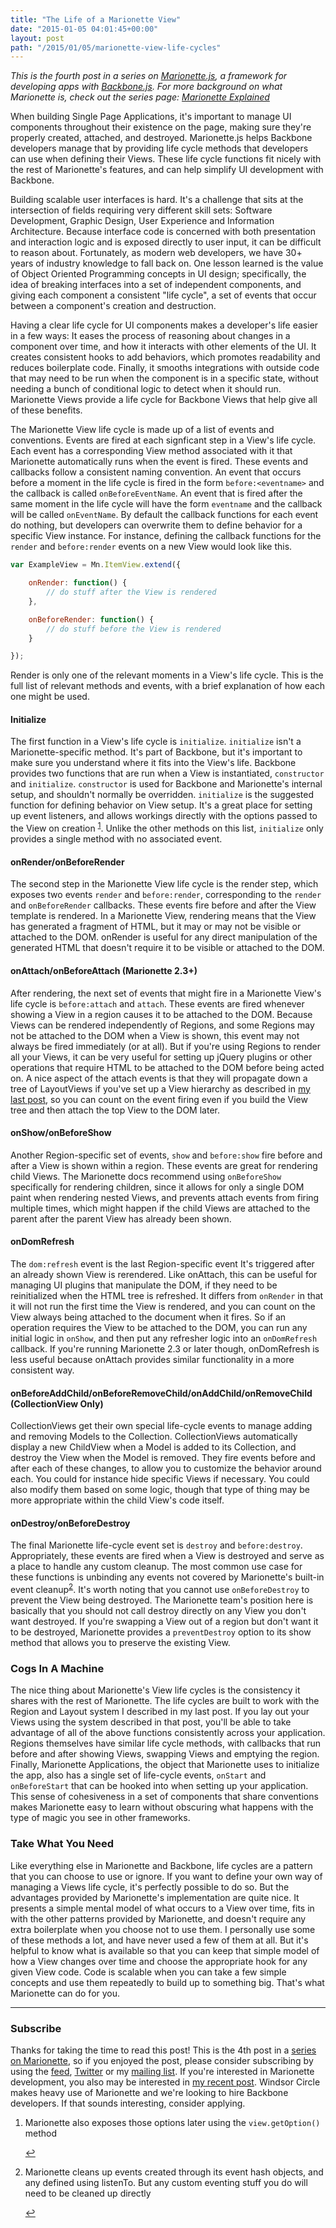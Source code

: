```yaml
---
title: "The Life of a Marionette View"
date: "2015-01-05 04:01:45+00:00"
layout: post
path: "/2015/01/05/marionette-view-life-cycles"
---
```


*This is the fourth post in a series on [Marionette.js][marionette], a framework for developing apps with [Backbone.js][backbone].  For more background on what Marionette is, check out the series page: [Marionette Explained][marionetteexplained]*

When building Single Page Applications, it's important to manage UI components throughout their existence on the page, making sure they're properly created, attached, and destroyed.  Marionette.js helps Backbone developers manage that by providing life cycle methods that developers can use when defining their Views.  These life cycle functions fit nicely with the rest of Marionette's features, and can help simplify UI development with Backbone.

Building scalable user interfaces is hard.  It's a challenge that sits at the intersection of fields requiring very different skill sets: Software Development, Graphic Design, User Experience and Information Architecture.  Because interface code is concerned with both presentation and interaction logic and is exposed directly to user input, it can be difficult to reason about.  Fortunately, as modern web developers, we have 30+ years of industry knowledge to fall back on.  One lesson learned is the value of Object Oriented Programming concepts in UI design; specifically, the idea of breaking interfaces into a set of independent components, and giving each component a consistent "life cycle", a set of events that occur between a component's creation and destruction.

Having a clear life cycle for UI components makes a developer's life easier in a few ways:  It eases the process of reasoning about changes in a component over time, and how it interacts with other elements of the UI.  It creates consistent hooks to add behaviors, which promotes readability and reduces boilerplate code.  Finally, it smooths integrations with outside code that may need to be run when the component is in a specific state, without needing a bunch of conditional logic to detect when it should run.  Marionette Views provide a life cycle for Backbone Views that help give all of these benefits.

The Marionette View life cycle is made up of a list of events and conventions.  Events are fired at each signficant step in a View's life cycle.  Each event has a corresponding View method associated with it that Marionette automatically runs when the event is fired. These events and callbacks follow a consistent naming convention.  An event that occurs before a moment in the life cycle is fired in the form `before:<eventname>` and the callback is called `onBeforeEventName`. An event that is fired after the same moment in the life cycle will have the form `eventname` and the callback will be called `onEventName`.  By default the callback functions for each event do nothing, but developers can overwrite them to define behavior for a specific View instance.  For instance, defining the callback functions for the `render` and `before:render` events on a new View would look like this.

```javascript
var ExampleView = Mn.ItemView.extend({

    onRender: function() {
        // do stuff after the View is rendered 
    },

    onBeforeRender: function() {
        // do stuff before the View is rendered
    }

});
```

Render is only one of the relevant moments in a View's life cycle.  This is the full list of relevant methods and events, with a brief explanation of how each one might be used.

#### Initialize

The first function in a View's life cycle is `initialize`. `initialize` isn't a Marionette-specific method. It's part of Backbone, but it's important to make sure you understand where it fits into the View's life.  Backbone provides two functions that are run when a View is instantiated, `constructor` and `initialize`.  `constructor` is used for Backbone and Marionette's internal setup, and shouldn't normally be overridden.  `initialize` is the suggested function for defining behavior on View setup.  It's a great place for setting up event listeners, and allows workings directly with the options passed to the View on creation <sup id="fnref:1">[1](#fn:1)</sup>. Unlike the other methods on this list, `initialize` only provides a single method with no associated event.

####  onRender/onBeforeRender

The second step in the Marionette View life cycle is the render step, which exposes two events `render` and `before:render`, corresponding to the `render` and `onBeforeRender` callbacks.  These events fire before and after the View template is rendered.  In a Marionette View, rendering means that the View has generated a fragment of HTML, but it may or may not be visible or attached to the DOM.  onRender is useful for any direct manipulation of the generated HTML that doesn't require it to be visible or attached to the DOM.

#### onAttach/onBeforeAttach (Marionette 2.3+)

After rendering, the next set of events that might fire in a Marionette View's life cycle is `before:attach` and `attach`.  These events are fired whenever showing a View in a region causes it to be attached to the DOM.  Because Views can be rendered independently of Regions, and some Regions may not be attached to the DOM when a View is shown, this event may not always be fired immediately (or at all).  But if you're using Regions to render all your Views, it can be very useful for setting up jQuery plugins or other operations that require HTML to be attached to the DOM before being acted on.  A nice aspect of the attach events is that they will propagate down a tree of LayoutViews if you've set up a View hierarchy as described in [my last post][complexlayouts], so you can count on the event firing even if you build the View tree and then attach the top View to the DOM later.

#### onShow/onBeforeShow

Another Region-specific set of events, `show` and `before:show` fire before and after a View is shown within a region.  These events are great for rendering child Views.  The Marionette docs recommend using `onBeforeShow` specifically for rendering children, since it allows for only a single DOM paint when rendering nested Views, and prevents attach events from firing multiple times, which might happen if the child Views are attached to the parent after the parent View has already been shown. 

#### onDomRefresh

The `dom:refresh` event is the last Region-specific event  It's triggered after an already shown View is rerendered.  Like onAttach, this can be useful for managing UI plugins that manipulate the DOM, if they need to be reinitialized when the HTML tree is refreshed. It differs from `onRender` in that it will not run the first time the View is rendered, and you can count on the View always being attached to the document when it fires.  So if an operation requires the View to be attached to the DOM, you can run any initial logic in `onShow`, and then put any refresher logic into an `onDomRefresh` callback.  If you're running Marionette 2.3 or later though, onDomRefresh is less useful because onAttach provides similar functionality in a more consistent way.

#### onBeforeAddChild/onBeforeRemoveChild/onAddChild/onRemoveChild (CollectionView Only)

CollectionViews get their own special life-cycle events to manage adding and removing Models to the Collection.  CollectionViews automatically display a new ChildView when a Model is added to its Collection, and destroy the View when the Model is removed.  They fire events before and after each of these changes, to allow you to customize the behavior around each.  You could for instance hide specific Views if necessary. You could also modify them based on some logic, though that type of thing may be more appropriate within the child View's code itself.

#### onDestroy/onBeforeDestroy

The final Marionette life-cycle event set is `destroy` and `before:destroy`.  Appropriately, these events are fired when a View is destroyed and serve as a place to handle any custom cleanup.  The most common use case for these functions is unbinding any events not covered by Marionette's built-in event cleanup<sup id="fnref:2">[2](#fn:2)</sup>. It's worth noting that you cannot use `onBeforeDestroy` to prevent the View being destroyed.  The Marionette team's position here is basically that you should not call destroy directly on any View you don't want destroyed.  If you're swapping a View out of a region but don't want it to be destroyed, Marionette provides a `preventDestroy` option to its show method that allows you to preserve the existing View.


### Cogs In A Machine

The nice thing about Marionette's View life cycles is the consistency it shares with the rest of Marionette.  The life cycles are built to work with the Region and Layout system I described in my last post.  If you lay out your Views using the system described in that post, you'll be able to take advantage of all of the above functions consistently across your application.  Regions themselves have similar life cycle methods, with callbacks that run before and after showing Views, swapping Views and emptying the region. Finally, Marionette Applications, the object that Marionette uses to initialize the app, also has a single set of life-cycle events, `onStart` and `onBeforeStart` that can be hooked into when setting up your application.  This sense of cohesiveness in a set of components that share conventions makes Marionette easy to learn without obscuring what happens with the type of magic you see in other frameworks.

### Take What You Need

Like everything else in Marionette and Backbone, life cycles are a pattern that you can choose to use or ignore.  If you want to define your own way of managing a Views life cycle, it's perfectly possible to do so.  But the advantages provided by Marionette's implementation are quite nice.  It presents a simple mental model of what occurs to a View over time, fits in with the other patterns provided by Marionette, and doesn't require any extra boilerplate when you choose not to use them.  I personally use some of these methods a lot, and have never used a few of them at all.  But it's helpful to know what is available so that you can keep that simple model of how a View changes over time and choose the appropriate hook for any given View code.  Code is scalable when you can take a few simple concepts and use them repeatedly to build up to something big.  That's what Marionette can do for you.

---

### Subscribe

Thanks for taking the time to read this post!  This is the 4th post in a [series on Marionette][marionetteexplained], so if you enjoyed the post, please consider subscribing by using the [feed](http://feedpress.me/benmccormick), [Twitter](http://twitter.com/benmccormickorg) or my [mailing list](http://eepurl.com/WFYon). If you're interested in Marionette development, you also may be interested in [my recent post][jobpost]. Windsor Circle makes heavy use of Marionette and we're looking to hire Backbone developers.  If that sounds interesting, consider applying.


<div class="footnotes">
<ol>
    <li class="footnote" id="fn:1">
        <p>
        Marionette also exposes those options later using the <code>view.getOption()</code> method
        </p>
        <a href="#fnref:1" title="return to article"> ↩</a></p>
    </li>
    <li class="footnote" id="fn:2">
        <p>
        Marionette cleans up events created through its event hash objects, and any defined using listenTo.  But any custom eventing stuff you do will need to be cleaned up directly
        </p>
        <a href="#fnref:2" title="return to article"> ↩</a></p>
    </li>
</ol>
</div>

[marionette]: http://marionettejs.com/
[marionetteexplained]: http://benmccormick.org/marionette-explained/
[backbone]: http://backbonejs.org/
[complexlayouts]: http://benmccormick.org/2014/12/22/building-complex-layouts-with-marionette-js/
[jobpost]: http://benmccormick.org/2014/12/18/come-build-with-me/
